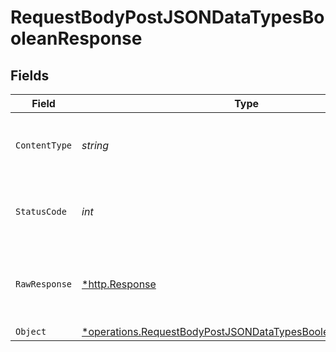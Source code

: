 # RequestBodyPostJSONDataTypesBooleanResponse


## Fields

| Field                                                                                                                                            | Type                                                                                                                                             | Required                                                                                                                                         | Description                                                                                                                                      |
| ------------------------------------------------------------------------------------------------------------------------------------------------ | ------------------------------------------------------------------------------------------------------------------------------------------------ | ------------------------------------------------------------------------------------------------------------------------------------------------ | ------------------------------------------------------------------------------------------------------------------------------------------------ |
| `ContentType`                                                                                                                                    | *string*                                                                                                                                         | :heavy_check_mark:                                                                                                                               | HTTP response content type for this operation                                                                                                    |
| `StatusCode`                                                                                                                                     | *int*                                                                                                                                            | :heavy_check_mark:                                                                                                                               | HTTP response status code for this operation                                                                                                     |
| `RawResponse`                                                                                                                                    | [*http.Response](https://pkg.go.dev/net/http#Response)                                                                                           | :heavy_minus_sign:                                                                                                                               | Raw HTTP response; suitable for custom response parsing                                                                                          |
| `Object`                                                                                                                                         | [*operations.RequestBodyPostJSONDataTypesBooleanResponseBody](../../../pkg/models/operations/requestbodypostjsondatatypesbooleanresponsebody.md) | :heavy_minus_sign:                                                                                                                               | OK                                                                                                                                               |